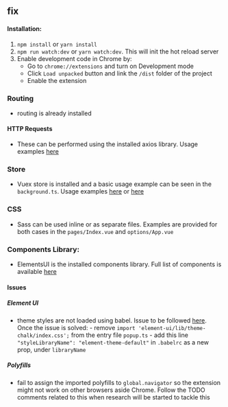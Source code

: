 ## fix

#### Installation:

1. `npm install` or `yarn install`
2. `npm run watch:dev` or `yarn watch:dev`. This will init the hot reload server
3. Enable development code in Chrome by:
   - Go to `chrome://extensions` and turn on Development mode
   - Click `Load unpacked` button and link the `/dist` folder of the project
   - Enable the extension

### Routing

- routing is already installed

#### HTTP Requests

- These can be performed using the installed axios library. Usage examples [here](https://github.com/axios/axios)

### Store

- Vuex store is installed and a basic usage example can be seen in the `background.ts`. Usage examples [here](https://vuex.vuejs.org/guide/) or [here](https://itnext.io/vuex-made-simple-getting-started-6bf229d432cf)

### CSS

- Sass can be used inline or as separate files. Examples are provided for both cases in the `pages/Index.vue` and `options/App.vue`

### Components Library:

- ElementsUI is the installed components library. Full list of components is available [here](https://element.eleme.io/?ref=madewithvuejs.com#/en-US/component/installation)

#### Issues

##### Element UI

- theme styles are not loaded using babel. Issue to be followed [here](https://github.com/ElementUI/babel-plugin-component/issues/17).
  Once the issue is solved: - remove `import 'element-ui/lib/theme-chalk/index.css';` from the entry file `popup.ts` - add this line `"styleLibraryName": "element-theme-default"` in `.babelrc` as a new prop, under `libraryName`

##### Polyfills

- fail to assign the imported polyfills to `global.navigator` so the extension might not work on other browsers aside Chrome. Follow the TODO comments related to this when research will be started to tackle this

